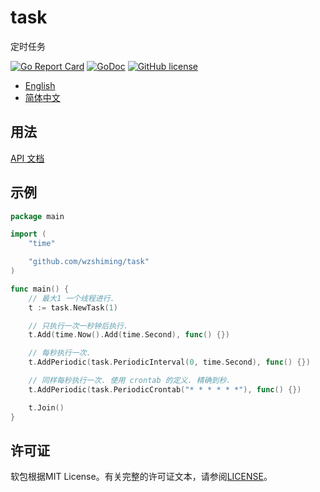# task

定时任务

[![Go Report Card](https://goreportcard.com/badge/github.com/wzshiming/task)](https://goreportcard.com/report/github.com/wzshiming/task)
[![GoDoc](https://godoc.org/github.com/wzshiming/task?status.svg)](https://godoc.org/github.com/wzshiming/task)
[![GitHub license](https://img.shields.io/github/license/wzshiming/task.svg)](https://github.com/wzshiming/task/blob/master/LICENSE)

- [English](https://github.com/wzshiming/task/blob/master/README.md)
- [简体中文](https://github.com/wzshiming/task/blob/master/README_cn.md)

## 用法

[API 文档](https://godoc.org/github.com/wzshiming/task)

## 示例

``` go
package main

import (
	"time"

	"github.com/wzshiming/task"
)

func main() {
	// 最大1 一个线程进行.
	t := task.NewTask(1)

	// 只执行一次一秒钟后执行.
	t.Add(time.Now().Add(time.Second), func() {})

	// 每秒执行一次.
	t.AddPeriodic(task.PeriodicInterval(0, time.Second), func() {})

	// 同样每秒执行一次. 使用 crontab 的定义. 精确到秒.
	t.AddPeriodic(task.PeriodicCrontab("* * * * * *"), func() {})

	t.Join()
}

```

## 许可证

软包根据MIT License。有关完整的许可证文本，请参阅[LICENSE](https://github.com/wzshiming/task/blob/master/LICENSE)。